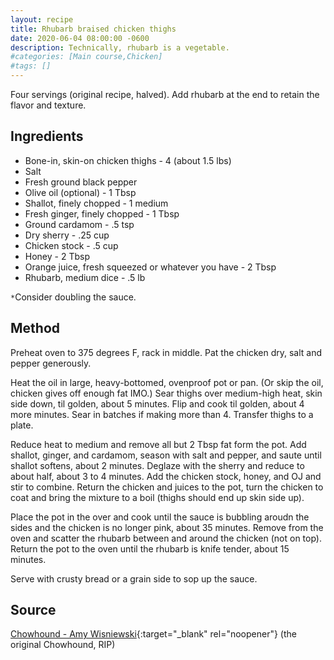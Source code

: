 ```yaml
---
layout: recipe
title: Rhubarb braised chicken thighs
date: 2020-06-04 08:00:00 -0600
description: Technically, rhubarb is a vegetable.
#categories: [Main course,Chicken]
#tags: []
---
```


Four servings (original recipe, halved). Add rhubarb at the end to retain the flavor and texture.

## Ingredients
- Bone-in, skin-on chicken thighs - 4 (about 1.5 lbs)
- Salt
- Fresh ground black pepper
- Olive oil (optional) - 1 Tbsp
- Shallot, finely chopped - 1 medium
- Fresh ginger, finely chopped - 1 Tbsp
- Ground cardamom - .5 tsp
- Dry sherry - .25 cup
- Chicken stock - .5 cup
- Honey - 2 Tbsp
- Orange juice, fresh squeezed or whatever you have - 2 Tbsp
- Rhubarb, medium dice - .5 lb

`*`Consider doubling the sauce.

## Method
Preheat oven to 375 degrees F, rack in middle. Pat the chicken dry, salt and pepper generously.

Heat the oil in large, heavy-bottomed, ovenproof pot or pan. (Or skip the oil, chicken gives off enough fat IMO.) Sear thighs over medium-high heat, skin side down, til golden, about 5 minutes. Flip and cook til golden, about 4 more minutes. Sear in batches if making more than 4. Transfer thighs to a plate.

Reduce heat to medium and remove all but 2 Tbsp fat form the pot. Add shallot, ginger, and cardamom, season with salt and pepper, and saute until shallot softens, about 2 minutes. Deglaze with the sherry and reduce to about half, about 3 to 4 minutes. Add the chicken stock, honey, and OJ and stir to combine. Return the chicken and juices to the pot, turn the chicken to coat and bring the mixture to a boil (thighs should end up skin side up).

Place the pot in the over and cook until the sauce is bubbling aroudn the sides and the chicken is no longer pink, about 35 minutes. Remove from the oven and scatter the rhubarb between and around the chicken (not on top). Return the pot to the oven until the rhubarb is knife tender, about 15 minutes.

Serve with crusty bread or a grain side to sop up the sauce.

## Source 
[Chowhound - Amy Wisniewski](https://www.chowhound.com/){:target="_blank" rel="noopener"} (the original Chowhound, RIP)